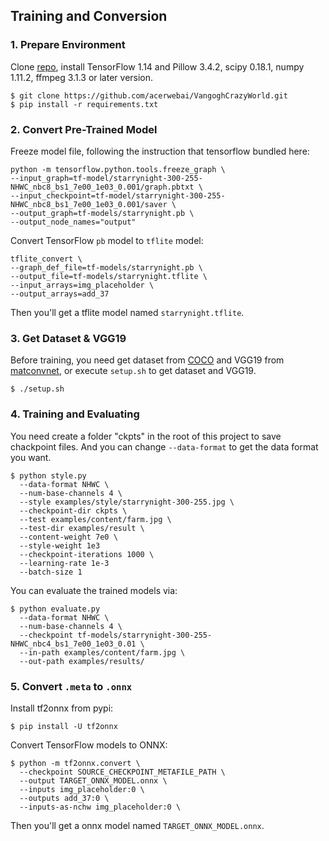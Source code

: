 ## Training and Conversion

### 1. Prepare Environment

Clone [repo](https://github.com/acerwebai/VangoghCrazyWorld), install TensorFlow 1.14 and Pillow 3.4.2, scipy 0.18.1, numpy 1.11.2, ffmpeg 3.1.3 or later version.
```
$ git clone https://github.com/acerwebai/VangoghCrazyWorld.git
$ pip install -r requirements.txt
```

### 2. Convert Pre-Trained Model

Freeze model file, following the instruction that tensorflow bundled here:
```
python -m tensorflow.python.tools.freeze_graph \
--input_graph=tf-model/starrynight-300-255-NHWC_nbc8_bs1_7e00_1e03_0.001/graph.pbtxt \
--input_checkpoint=tf-model/starrynight-300-255-NHWC_nbc8_bs1_7e00_1e03_0.001/saver \
--output_graph=tf-models/starrynight.pb \
--output_node_names="output"
```
Convert TensorFlow `pb` model to `tflite` model:
```
tflite_convert \
--graph_def_file=tf-models/starrynight.pb \
--output_file=tf-models/starrynight.tflite \
--input_arrays=img_placeholder \
--output_arrays=add_37
```
Then you'll get a tflite model named `starrynight.tflite`.

### 3. Get Dataset & VGG19

Before training, you need get dataset from [COCO](http://images.cocodataset.org/zips/test2014.zip) and VGG19 from [matconvnet](http://www.vlfeat.org/matconvnet/), or execute `setup.sh` to get dataset and VGG19.
```
$ ./setup.sh
```

### 4. Training and Evaluating
You need create a folder "ckpts" in the root of this project to save chackpoint files. And you can change `--data-format` to get the data format you want.
```
$ python style.py 
  --data-format NHWC \
  --num-base-channels 4 \
  --style examples/style/starrynight-300-255.jpg \
  --checkpoint-dir ckpts \
  --test examples/content/farm.jpg \
  --test-dir examples/result \
  --content-weight 7e0 \
  --style-weight 1e3
  --checkpoint-iterations 1000 \
  --learning-rate 1e-3
  --batch-size 1
``` 
You can evaluate the trained models via:
```
$ python evaluate.py 
  --data-format NHWC \
  --num-base-channels 4 \
  --checkpoint tf-models/starrynight-300-255-NHWC_nbc4_bs1_7e00_1e03_0.01 \
  --in-path examples/content/farm.jpg \
  --out-path examples/results/
```

### 5. Convert `.meta` to `.onnx`

Install tf2onnx from pypi:
```
$ pip install -U tf2onnx
```
Convert TensorFlow models to ONNX:
```
$ python -m tf2onnx.convert \
  --checkpoint SOURCE_CHECKPOINT_METAFILE_PATH \
  --output TARGET_ONNX_MODEL.onnx \
  --inputs img_placeholder:0 \
  --outputs add_37:0 \
  --inputs-as-nchw img_placeholder:0 \
```
Then you'll get a onnx model named `TARGET_ONNX_MODEL.onnx`.
